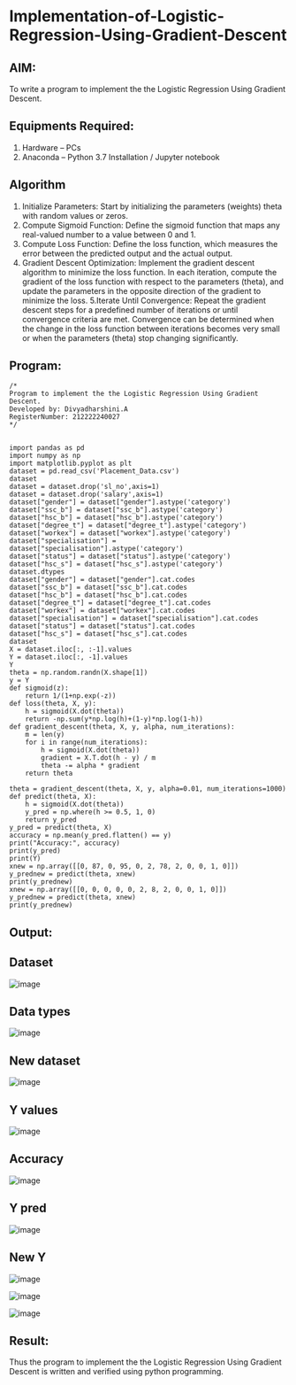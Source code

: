 # Implementation-of-Logistic-Regression-Using-Gradient-Descent

## AIM:
To write a program to implement the the Logistic Regression Using Gradient Descent.

## Equipments Required:
1. Hardware – PCs
2. Anaconda – Python 3.7 Installation / Jupyter notebook

## Algorithm
1. Initialize Parameters: Start by initializing the parameters (weights) theta with random values or zeros.
2. Compute Sigmoid Function: Define the sigmoid function that maps any real-valued number to a value between 0 and 1.
3. Compute Loss Function: Define the loss function, which measures the error between the predicted output and the actual output.
4. Gradient Descent Optimization: Implement the gradient descent algorithm to minimize the loss function. In each iteration, compute the gradient of the loss function with respect to the parameters (theta), and update the parameters in the opposite direction of the gradient to minimize the loss. 5.Iterate Until Convergence: Repeat the gradient descent steps for a predefined number of iterations or until convergence criteria are met. Convergence can be determined when the change in the loss function between iterations becomes very small or when the parameters (theta) stop changing significantly.

## Program:
```
/*
Program to implement the the Logistic Regression Using Gradient Descent.
Developed by: Divyadharshini.A
RegisterNumber: 212222240027
*/


import pandas as pd
import numpy as np
import matplotlib.pyplot as plt
dataset = pd.read_csv('Placement_Data.csv')
dataset
dataset = dataset.drop('sl_no',axis=1)
dataset = dataset.drop('salary',axis=1)
dataset["gender"] = dataset["gender"].astype('category')
dataset["ssc_b"] = dataset["ssc_b"].astype('category')
dataset["hsc_b"] = dataset["hsc_b"].astype('category')
dataset["degree_t"] = dataset["degree_t"].astype('category')
dataset["workex"] = dataset["workex"].astype('category')
dataset["specialisation"] = dataset["specialisation"].astype('category')
dataset["status"] = dataset["status"].astype('category')
dataset["hsc_s"] = dataset["hsc_s"].astype('category')
dataset.dtypes
dataset["gender"] = dataset["gender"].cat.codes
dataset["ssc_b"] = dataset["ssc_b"].cat.codes
dataset["hsc_b"] = dataset["hsc_b"].cat.codes
dataset["degree_t"] = dataset["degree_t"].cat.codes
dataset["workex"] = dataset["workex"].cat.codes
dataset["specialisation"] = dataset["specialisation"].cat.codes
dataset["status"] = dataset["status"].cat.codes
dataset["hsc_s"] = dataset["hsc_s"].cat.codes
dataset
X = dataset.iloc[:, :-1].values
Y = dataset.iloc[:, -1].values
Y
theta = np.random.randn(X.shape[1])
y = Y
def sigmoid(z):
    return 1/(1+np.exp(-z))
def loss(theta, X, y):
    h = sigmoid(X.dot(theta))
    return -np.sum(y*np.log(h)+(1-y)*np.log(1-h))
def gradient_descent(theta, X, y, alpha, num_iterations):
    m = len(y)
    for i in range(num_iterations):
        h = sigmoid(X.dot(theta))
        gradient = X.T.dot(h - y) / m
        theta -= alpha * gradient
    return theta

theta = gradient_descent(theta, X, y, alpha=0.01, num_iterations=1000)
def predict(theta, X):
    h = sigmoid(X.dot(theta))
    y_pred = np.where(h >= 0.5, 1, 0)
    return y_pred
y_pred = predict(theta, X)
accuracy = np.mean(y_pred.flatten() == y)
print("Accuracy:", accuracy)
print(y_pred)
print(Y)
xnew = np.array([[0, 87, 0, 95, 0, 2, 78, 2, 0, 0, 1, 0]])
y_prednew = predict(theta, xnew)
print(y_prednew)
xnew = np.array([[0, 0, 0, 0, 0, 2, 8, 2, 0, 0, 1, 0]])
y_prednew = predict(theta, xnew)
print(y_prednew)
```

## Output:

## Dataset

![image](https://github.com/user-attachments/assets/c1402f3b-0f8d-4f17-b4f7-596af0abe313)

## Data types

![image](https://github.com/user-attachments/assets/4ff908aa-0cf8-4f36-96e7-e24fa83bfde7)

## New dataset

![image](https://github.com/user-attachments/assets/185463c4-03ca-4ad9-a3c8-72c3454872b2)

## Y values

![image](https://github.com/user-attachments/assets/1bb659be-42dd-4d3f-85ae-ad7f89cf4909)

## Accuracy

![image](https://github.com/user-attachments/assets/2bdba82e-75de-4b98-8c29-b2924f18f0a8)

## Y pred

![image](https://github.com/user-attachments/assets/5cf2bea8-085d-4922-8515-68ab8671afd1)

## New Y

![image](https://github.com/user-attachments/assets/6327a664-59af-48a9-8664-076d81e84fdb)


![image](https://github.com/user-attachments/assets/36695332-4adc-469e-9a06-a227539d5fa2)



![image](https://github.com/user-attachments/assets/240975b0-9d1f-474f-a6f4-53b222222259)


## Result:
Thus the program to implement the the Logistic Regression Using Gradient Descent is written and verified using python programming.

